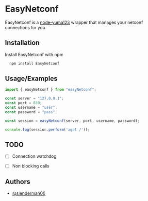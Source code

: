 
# EasyNetconf

EasyNetconf is a [node-yuma123](https://github.com/Slenderman00/node-yuma123) wrapper that manages your netconf connections for you.


## Installation

Install EasyNetconf with npm

```bash
  npm install EasyNetconf
```
    
## Usage/Examples

```javascript
import { easyNetconf } from "easyNetconf";

const server = "127.0.0.1";
const port = 830;
const username = "user";
const password = "pass";

const session = easyNetconf(server, port, username, password);

console.log(session.perform('xget /'));

```


## TODO

- [ ] Connection watchdog
- [ ] Non blocking calls


## Authors

- [@slenderman00](https://github.com/Slenderman00)

